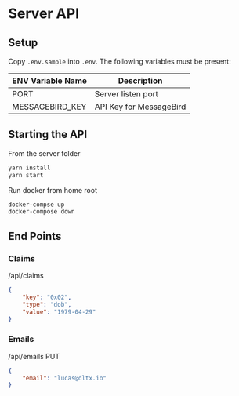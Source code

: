 # Server API

## Setup
Copy `.env.sample` into `.env`. The following variables must be present:

| ENV Variable Name | Description |
| --- | --- |
| PORT | Server listen port |
| MESSAGEBIRD_KEY | API Key for MessageBird |

## Starting the API

From the server folder

```bash
yarn install
yarn start
```

Run docker from home root
```bash
docker-compse up
docker-compose down
```

## End Points

### Claims
/api/claims

```json
{
    "key": "0x02",
    "type": "dob",
    "value": "1979-04-29"
}
```

### Emails
/api/emails PUT

```json
{
    "email": "lucas@dltx.io"
}
```